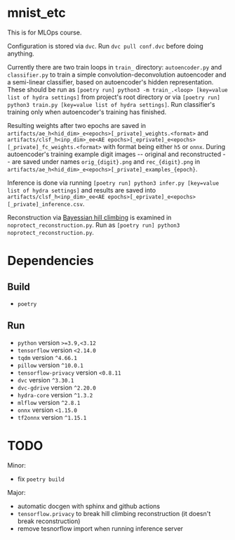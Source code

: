 # mnist_etc
This is for MLOps course.

Configuration is stored via `dvc`.
Run `dvc pull conf.dvc` before doing anything.

Currently there are two train loops in `train_` directory:
`autoencoder.py` and `classifier.py` to train
a simple convolution-deconvolution autoencoder and
a semi-linear classifier, based on autoencoder's hidden representation.
These should be run as `[poetry run] python3 -m train_.<loop> [key=value list of hydra settings]`
from project's root directory or via `[poetry run] python3 train.py [key=value list of hydra settings]`.
Run classifier's training only when autoencoder's training has finished.

Resulting weights after two epochs are saved in `artifacts/ae_h<hid_dim>_e<epochs>[_private]_weights.<format>`
and `artifacts/clsf_h<inp_dim>_ee<AE epochs>[_eprivate]_e<epochs>[_private]_fc_weights.<format>`
with format being either `h5` or `onnx`.
During autoencoder's training example digit images -- original and reconstructed --
are saved under names `orig_{digit}.png` and `rec_{digit}.png` in
`artifacts/ae_h<hid_dim>_e<epochs>[_private]_examples_{epoch}`.

Inference is done via running `[poetry run] python3 infer.py [key=value list of hydra settings]` and
results are saved into `artifacts/clsf_h<inp_dim>_ee<AE epochs>[_eprivate]_e<epochs>[_private]_inference.csv`.

Reconstruction via
[Bayessian hill climbing](https://www.sciencedirect.com/science/article/abs/pii/S0031320309003380)
is examined in `noprotect_reconstruction.py`.
Run as `[poetry run] python3 noprotect_reconstruction.py`.


# Dependencies

## Build
- `poetry`

## Run
- `python` version `>=3.9,<3.12`
- `tensorflow` version `<2.14.0`
- `tqdm` version `^4.66.1`
- `pillow` version `^10.0.1`
- `tensorflow-privacy` version `<0.8.11`
- `dvc` version `^3.30.1`
- `dvc-gdrive` version `^2.20.0`
- `hydra-core` version `^1.3.2`
- `mlflow` version `^2.8.1`
- `onnx` version `<1.15.0`
- `tf2onnx` version `^1.15.1`


# TODO
Minor:
- fix `poetry build`

Major:
- automatic docgen with sphinx and github actions
- `tensorflow.privacy` to break hill climbing reconstruction (it doesn't break reconstruction)
- remove tesnorflow import when running inference server
